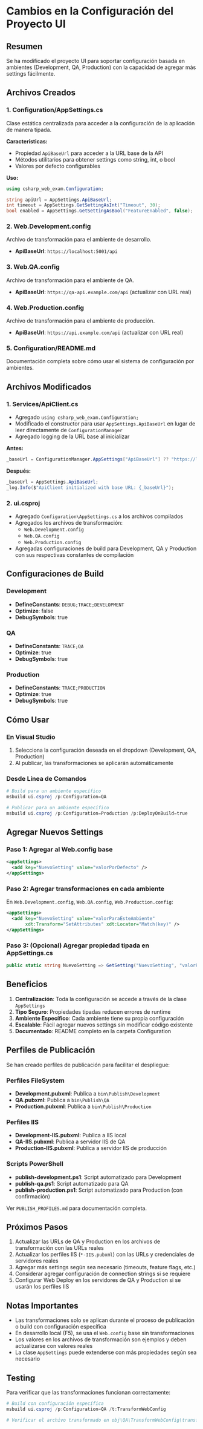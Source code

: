 # Cambios en la Configuración del Proyecto UI

## Resumen
Se ha modificado el proyecto UI para soportar configuración basada en ambientes (Development, QA, Production) con la capacidad de agregar más settings fácilmente.

## Archivos Creados

### 1. Configuration/AppSettings.cs
Clase estática centralizada para acceder a la configuración de la aplicación de manera tipada.

**Características:**
- Propiedad `ApiBaseUrl` para acceder a la URL base de la API
- Métodos utilitarios para obtener settings como string, int, o bool
- Valores por defecto configurables

**Uso:**
```csharp
using csharp_web_exam.Configuration;

string apiUrl = AppSettings.ApiBaseUrl;
int timeout = AppSettings.GetSettingAsInt("Timeout", 30);
bool enabled = AppSettings.GetSettingAsBool("FeatureEnabled", false);
```

### 2. Web.Development.config
Archivo de transformación para el ambiente de desarrollo.
- **ApiBaseUrl**: `https://localhost:5001/api`

### 3. Web.QA.config
Archivo de transformación para el ambiente de QA.
- **ApiBaseUrl**: `https://qa-api.example.com/api` (actualizar con URL real)

### 4. Web.Production.config
Archivo de transformación para el ambiente de producción.
- **ApiBaseUrl**: `https://api.example.com/api` (actualizar con URL real)

### 5. Configuration/README.md
Documentación completa sobre cómo usar el sistema de configuración por ambientes.

## Archivos Modificados

### 1. Services/ApiClient.cs
- Agregado `using csharp_web_exam.Configuration;`
- Modificado el constructor para usar `AppSettings.ApiBaseUrl` en lugar de leer directamente de `ConfigurationManager`
- Agregado logging de la URL base al inicializar

**Antes:**
```csharp
_baseUrl = ConfigurationManager.AppSettings["ApiBaseUrl"] ?? "https://localhost:5001/api";
```

**Después:**
```csharp
_baseUrl = AppSettings.ApiBaseUrl;
_log.Info($"ApiClient initialized with base URL: {_baseUrl}");
```

### 2. ui.csproj
- Agregado `Configuration\AppSettings.cs` a los archivos compilados
- Agregados los archivos de transformación:
  - `Web.Development.config`
  - `Web.QA.config`
  - `Web.Production.config`
- Agregadas configuraciones de build para Development, QA y Production con sus respectivas constantes de compilación

## Configuraciones de Build

### Development
- **DefineConstants**: `DEBUG;TRACE;DEVELOPMENT`
- **Optimize**: false
- **DebugSymbols**: true

### QA
- **DefineConstants**: `TRACE;QA`
- **Optimize**: true
- **DebugSymbols**: true

### Production
- **DefineConstants**: `TRACE;PRODUCTION`
- **Optimize**: true
- **DebugSymbols**: true

## Cómo Usar

### En Visual Studio
1. Selecciona la configuración deseada en el dropdown (Development, QA, Production)
2. Al publicar, las transformaciones se aplicarán automáticamente

### Desde Línea de Comandos
```powershell
# Build para un ambiente específico
msbuild ui.csproj /p:Configuration=QA

# Publicar para un ambiente específico
msbuild ui.csproj /p:Configuration=Production /p:DeployOnBuild=true
```

## Agregar Nuevos Settings

### Paso 1: Agregar al Web.config base
```xml
<appSettings>
  <add key="NuevoSetting" value="valorPorDefecto" />
</appSettings>
```

### Paso 2: Agregar transformaciones en cada ambiente
En `Web.Development.config`, `Web.QA.config`, `Web.Production.config`:
```xml
<appSettings>
  <add key="NuevoSetting" value="valorParaEsteAmbiente" 
       xdt:Transform="SetAttributes" xdt:Locator="Match(key)" />
</appSettings>
```

### Paso 3: (Opcional) Agregar propiedad tipada en AppSettings.cs
```csharp
public static string NuevoSetting => GetSetting("NuevoSetting", "valorPorDefecto");
```

## Beneficios

1. **Centralización**: Toda la configuración se accede a través de la clase `AppSettings`
2. **Tipo Seguro**: Propiedades tipadas reducen errores de runtime
3. **Ambiente Específico**: Cada ambiente tiene su propia configuración
4. **Escalable**: Fácil agregar nuevos settings sin modificar código existente
5. **Documentado**: README completo en la carpeta Configuration

## Perfiles de Publicación

Se han creado perfiles de publicación para facilitar el despliegue:

### Perfiles FileSystem
- **Development.pubxml**: Publica a `bin\Publish\Development`
- **QA.pubxml**: Publica a `bin\Publish\QA`
- **Production.pubxml**: Publica a `bin\Publish\Production`

### Perfiles IIS
- **Development-IIS.pubxml**: Publica a IIS local
- **QA-IIS.pubxml**: Publica a servidor IIS de QA
- **Production-IIS.pubxml**: Publica a servidor IIS de producción

### Scripts PowerShell
- **publish-development.ps1**: Script automatizado para Development
- **publish-qa.ps1**: Script automatizado para QA
- **publish-production.ps1**: Script automatizado para Production (con confirmación)

Ver `PUBLISH_PROFILES.md` para documentación completa.

## Próximos Pasos

1. Actualizar las URLs de QA y Production en los archivos de transformación con las URLs reales
2. Actualizar los perfiles IIS (`*-IIS.pubxml`) con las URLs y credenciales de servidores reales
3. Agregar más settings según sea necesario (timeouts, feature flags, etc.)
4. Considerar agregar configuración de connection strings si se requiere
5. Configurar Web Deploy en los servidores de QA y Production si se usarán los perfiles IIS

## Notas Importantes

- Las transformaciones solo se aplican durante el proceso de publicación o build con configuración específica
- En desarrollo local (F5), se usa el `Web.config` base sin transformaciones
- Los valores en los archivos de transformación son ejemplos y deben actualizarse con valores reales
- La clase `AppSettings` puede extenderse con más propiedades según sea necesario

## Testing

Para verificar que las transformaciones funcionan correctamente:

```powershell
# Build con configuración específica
msbuild ui.csproj /p:Configuration=QA /t:TransformWebConfig

# Verificar el archivo transformado en obj\QA\TransformWebConfig\transformed\Web.config
```
